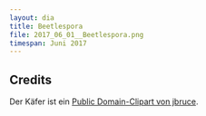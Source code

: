 ```yaml
---
layout: dia
title: Beetlespora
file: 2017_06_01__Beetlespora.png
timespan: Juni 2017
---
```


## Credits

Der Käfer ist ein [Public Domain-Clipart von jbruce](https://openclipart.org/detail/188827/stylized-green-beetle).
